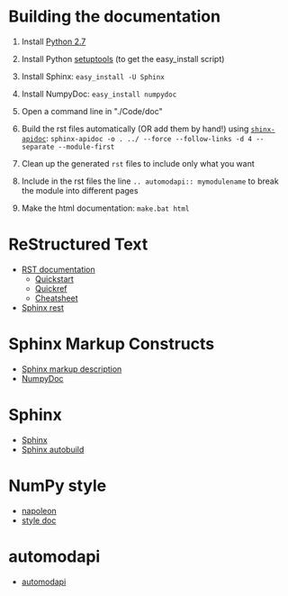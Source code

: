 # Building the documentation

1. Install [Python 2.7](https://www.python.org/download/)

2. Install Python [setuptools](https://pypi.python.org/pypi/setuptools) (to get the easy_install script)

3. Install Sphinx: `easy_install -U Sphinx`

4. Install NumpyDoc: `easy_install numpydoc`

5. Open a command line in "./Code/doc"

6. Build the rst files automatically (OR add them by hand!) using [`shinx-apidoc`](https://www.sphinx-doc.org/en/master/man/sphinx-apidoc.html): 
	`sphinx-apidoc -o . ../ --force --follow-links -d 4 --separate --module-first`

7. Clean up the generated `rst` files to include only what you want

8. Include in the rst files the line `.. automodapi:: mymodulename` to break the module into different pages

9. Make the html documentation: `make.bat html`

# ReStructured Text

* [RST documentation](http://docutils.sourceforge.net/rst.html)
  - [Quickstart](http://docutils.sourceforge.net/docs/user/rst/quickstart.html)
  - [Quickref](http://docutils.sourceforge.net/docs/user/rst/quickref.html)
  - [Cheatsheet](http://docutils.sourceforge.net/docs/user/rst/cheatsheet.txt)
* [Sphinx rest](http://sphinx-doc.org/rest.html)

# Sphinx Markup Constructs

* [Sphinx markup description](http://sphinx-doc.org/markup/index.html)
* [NumpyDoc](https://github.com/numpy/numpy/blob/master/doc/HOWTO_DOCUMENT.rst.txt)

# Sphinx

* [Sphinx](http://sphinx-doc.org/)
* [Sphinx autobuild](https://pypi.python.org/pypi/sphinx-autobuild)

# NumPy style
* [napoleon](https://www.sphinx-doc.org/en/master/usage/extensions/napoleon.html)
* [style doc](https://numpydoc.readthedocs.io/en/latest/format.html#docstring-standard)

# automodapi
* [automodapi](https://github.com/astropy/sphinx-automodapi)